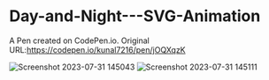# Day-and-Night---SVG-Animation
A Pen created on CodePen.io. Original URL:https://codepen.io/kunal7216/pen/jOQXqzK


![Screenshot 2023-07-31 145043](https://github.com/kunal7216/Day-and-Night---SVG-Animation/assets/112888767/fea9f9f9-6581-4606-843b-5504ba0f148d)
![Screenshot 2023-07-31 145111](https://github.com/kunal7216/Day-and-Night---SVG-Animation/assets/112888767/db2516c5-0809-40b1-8c26-7705f0bc655f)
